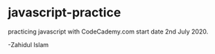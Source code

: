 # javascript-practice

practicing javascript with CodeCademy.com
start date 2nd July 2020.

-Zahidul Islam